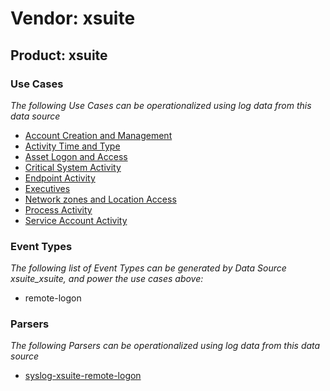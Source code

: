 Vendor: xsuite
==============
Product: xsuite
---------------

### Use Cases

_The following Use Cases can be operationalized using log data from this data source_

* [Account Creation and Management](../UseCases/usecase_account_creation_and_management.md)
* [Activity Time  and Type](../UseCases/usecase_activity_time__and_type.md)
* [Asset Logon and Access](../UseCases/usecase_asset_logon_and_access.md)
* [Critical System Activity](../UseCases/usecase_critical_system_activity.md)
* [Endpoint Activity](../UseCases/usecase_endpoint_activity.md)
* [Executives](../UseCases/usecase_executives.md)
* [Network zones and Location Access](../UseCases/usecase_network_zones_and_location_access.md)
* [Process Activity](../UseCases/usecase_process_activity.md)
* [Service Account Activity](../UseCases/usecase_service_account_activity.md)


### Event Types

_The following list of Event Types can be generated by Data Source xsuite_xsuite, and power the use cases above:_

- remote-logon


### Parsers

_The following Parsers can be operationalized using log data from this data source_

* [syslog-xsuite-remote-logon](../Parsers/parserContent_syslog-xsuite-remote-logon.md)
